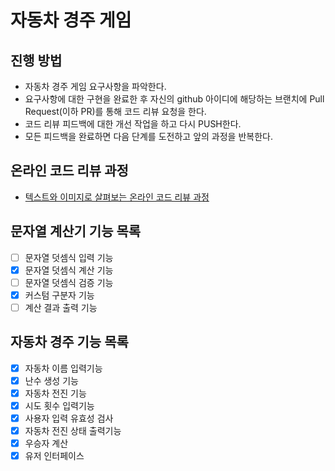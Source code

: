 # 자동차 경주 게임
## 진행 방법
* 자동차 경주 게임 요구사항을 파악한다.
* 요구사항에 대한 구현을 완료한 후 자신의 github 아이디에 해당하는 브랜치에 Pull Request(이하 PR)를 통해 코드 리뷰 요청을 한다.
* 코드 리뷰 피드백에 대한 개선 작업을 하고 다시 PUSH한다.
* 모든 피드백을 완료하면 다음 단계를 도전하고 앞의 과정을 반복한다.

## 온라인 코드 리뷰 과정
* [텍스트와 이미지로 살펴보는 온라인 코드 리뷰 과정](https://github.com/next-step/nextstep-docs/tree/master/codereview)

## 문자열 계산기 기능 목록
- [ ] 문자열 덧셈식 입력 기능
- [X] 문자열 덧셈식 계산 기능
- [ ] 문자열 덧셈식 검증 기능
- [X] 커스텀 구분자 기능
- [ ] 계산 결과 출력 기능

## 자동차 경주 기능 목록
- [X] 자동차 이름 입력기능
- [X] 난수 생성 기능
- [X] 자동차 전진 기능
- [X] 시도 횟수 입력기능
- [X] 사용자 입력 유효성 검사
- [X] 자동차 전진 상태 출력기능
- [X] 우승자 계산
- [X] 유저 인터페이스
